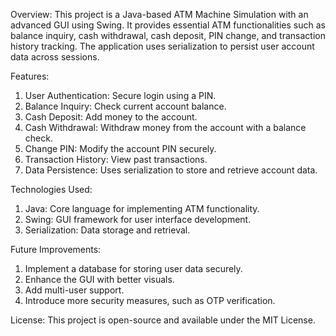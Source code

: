 Overview:
This project is a Java-based ATM Machine Simulation with an advanced GUI using Swing. It provides essential ATM functionalities such as balance inquiry, cash withdrawal, cash deposit, PIN change, and transaction history tracking. The application uses serialization to persist user account data across sessions.


Features:
1. User Authentication: Secure login using a PIN.
2. Balance Inquiry: Check current account balance.
3. Cash Deposit: Add money to the account.
4. Cash Withdrawal: Withdraw money from the account with a balance check.
5. Change PIN: Modify the account PIN securely.
6. Transaction History: View past transactions.
7. Data Persistence: Uses serialization to store and retrieve account data.


Technologies Used:
1. Java: Core language for implementing ATM functionality.
2. Swing: GUI framework for user interface development.
3. Serialization: Data storage and retrieval.


Future Improvements:
1. Implement a database for storing user data securely.
2. Enhance the GUI with better visuals.
3. Add multi-user support.
4. Introduce more security measures, such as OTP verification.

License:
This project is open-source and available under the MIT License.

